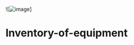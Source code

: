 ![![image](https://github.com/user-attachments/assets/b616c802-e491-4478-978c-167b71c351d3)]
# Inventory-of-equipment
